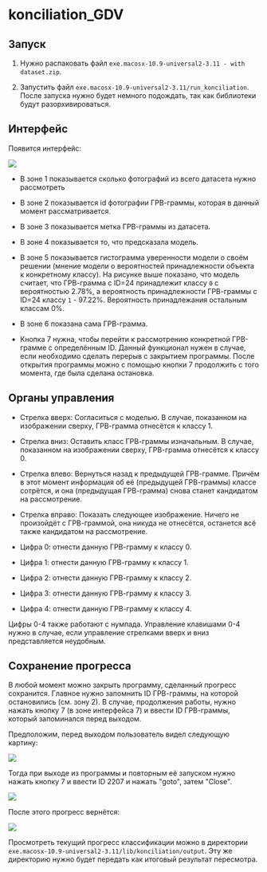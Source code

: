 # konciliation_GDV

## Запуск

1. Нужно распаковать файл `exe.macosx-10.9-universal2-3.11 - with dataset.zip`.

2. Запустить файл `exe.macosx-10.9-universal2-3.11/run_konciliation`. После запуска нужно будет немного подождать, так как библиотеки будут разорхивироваться.

## Интерфейс

Появится интерфейс:

![](./imgs/1.png)

- В зоне 1 показывается сколько фотографий из всего датасета нужно рассмотреть

- В зоне 2 показывается id фотографии ГРВ-граммы, которая в данный момент рассматривается.

- В зоне 3 показывается метка ГРВ-граммы из датасета.

- В зоне 4 показывается то, что предсказала модель.

- В зоне 5 показывается гистограмма уверенности модели о своём решении (мнение модели о вероятностей принадлежности объекта к конкретному классу). На рисунке выше показано, что модель считает, что ГРВ-грамма с ID=24 принадлежит классу `0` с вероятностью 2.78%, а вероятность принадлежности ГРВ-граммы с ID=24 классу `1` - 97.22%. Вероятность принадлежания остальным классам 0%.

- В зоне 6 показана сама ГРВ-грамма.

- Кнопка 7 нужна, чтобы перейти к рассмотрению конкретной ГРВ-грамме с определённым ID. Данный функционал нужен в случае, если необходимо сделать перерыв с закрытием программы. После открытия программы можно с помощью кнопки 7 продолжить с того момента, где была сделана остановка.

## Органы управления

- Стрелка вверх: Согласиться с моделью. В случае, показанном на изображении сверху, ГРВ-грамма отнесётся к классу 1.

- Стрелка вниз: Оставить класс ГРВ-граммы изначальным. В случае, показанном на изображении сверху, ГРВ-грамма отнесётся к классу 0.

- Стрелка влево: Вернуться назад к предыдущей ГРВ-грамме. Причём в этот момент информация об её (предыдущей ГРВ-граммы) классе сотрётся, и она (предыдущая ГРВ-грамма) снова станет кандидатом на рассмотрение.

- Стрелка вправо: Показать следующее изображение. Ничего не произойдёт с ГРВ-граммой, она никуда не отнесётся, останется всё также кандидатом на рассмотрение.

- Цифра 0: отнести данную ГРВ-грамму к классу 0.

- Цифра 1: отнести данную ГРВ-грамму к классу 1.

- Цифра 2: отнести данную ГРВ-грамму к классу 2.

- Цифра 3: отнести данную ГРВ-грамму к классу 3.

- Цифра 4: отнести данную ГРВ-грамму к классу 4.

Цифры 0-4 также работают с нумпада. Управление клавишами 0-4 нужно в случае, если управление стрелками вверх и вниз представляется неудобным.

## Сохранение прогресса

В любой момент можно закрыть программу, сделанный прогресс сохранится. Главное нужно запомнить ID ГРВ-граммы, на которой остановились (см. зону 2). В случае, продолжения работы, нужно нажать кнопку 7 (в зоне интерфейса 7) и ввести ID ГРВ-граммы, который запоминался перед выходом.

Предположим, перед выходом пользователь видел следующую картину:

![](./imgs/2.png)

Тогда при выходе из программы и повторным её запуском нужно нажать кнопку 7 и ввести ID 2207 и нажать "goto", затем "Close".

![](./imgs/3.png)

После этого прогресс вернётся:

![](./imgs/4.png)

Просмотреть текущий прогресс классификации можно в директории `exe.macosx-10.9-universal2-3.11/lib/konciliation/output`. Эту же директорию нужно будет передать как итоговый результат пересмотра.

